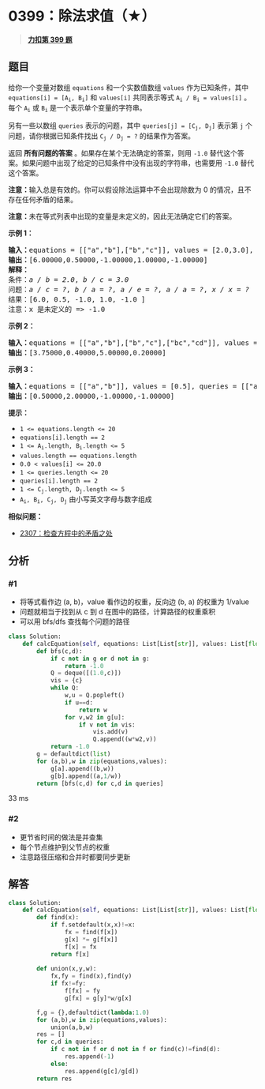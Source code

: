 # 0399：除法求值（★）


> <u>**[力扣第 399 题](https://leetcode.cn/problems/evaluate-division/)**</u>

## 题目

<p>给你一个变量对数组 <code>equations</code> 和一个实数值数组 <code>values</code> 作为已知条件，其中 <code>equations[i] = [A<sub>i</sub>, B<sub>i</sub>]</code> 和 <code>values[i]</code> 共同表示等式 <code>A<sub>i</sub> / B<sub>i</sub> = values[i]</code> 。每个 <code>A<sub>i</sub></code> 或 <code>B<sub>i</sub></code> 是一个表示单个变量的字符串。</p>

<p>另有一些以数组 <code>queries</code> 表示的问题，其中 <code>queries[j] = [C<sub>j</sub>, D<sub>j</sub>]</code> 表示第 <code>j</code> 个问题，请你根据已知条件找出 <code>C<sub>j</sub> / D<sub>j</sub> = ?</code> 的结果作为答案。</p>

<p>返回 <strong>所有问题的答案</strong> 。如果存在某个无法确定的答案，则用 <code>-1.0</code> 替代这个答案。如果问题中出现了给定的已知条件中没有出现的字符串，也需要用 <code>-1.0</code> 替代这个答案。</p>

<p><strong>注意：</strong>输入总是有效的。你可以假设除法运算中不会出现除数为 0 的情况，且不存在任何矛盾的结果。</p>

<p><strong>注意：</strong>未在等式列表中出现的变量是未定义的，因此无法确定它们的答案。</p>



<p><strong class="example">示例 1：</strong></p>

<pre>
<strong>输入：</strong>equations = [["a","b"],["b","c"]], values = [2.0,3.0], queries = [["a","c"],["b","a"],["a","e"],["a","a"],["x","x"]]
<strong>输出：</strong>[6.00000,0.50000,-1.00000,1.00000,-1.00000]
<strong>解释：</strong>
条件：<em>a / b = 2.0</em>, <em>b / c = 3.0</em>
问题：<em>a / c = ?</em>, <em>b / a = ?</em>, <em>a / e = ?</em>, <em>a / a = ?</em>, <em>x / x = ?</em>
结果：[6.0, 0.5, -1.0, 1.0, -1.0 ]
注意：x 是未定义的 =&gt; -1.0</pre>

<p><strong class="example">示例 2：</strong></p>

<pre>
<strong>输入：</strong>equations = [["a","b"],["b","c"],["bc","cd"]], values = [1.5,2.5,5.0], queries = [["a","c"],["c","b"],["bc","cd"],["cd","bc"]]
<strong>输出：</strong>[3.75000,0.40000,5.00000,0.20000]
</pre>

<p><strong class="example">示例 3：</strong></p>

<pre>
<strong>输入：</strong>equations = [["a","b"]], values = [0.5], queries = [["a","b"],["b","a"],["a","c"],["x","y"]]
<strong>输出：</strong>[0.50000,2.00000,-1.00000,-1.00000]
</pre>



<p><strong>提示：</strong></p>

<ul>
<li><code>1 &lt;= equations.length &lt;= 20</code></li>
<li><code>equations[i].length == 2</code></li>
<li><code>1 &lt;= A<sub>i</sub>.length, B<sub>i</sub>.length &lt;= 5</code></li>
<li><code>values.length == equations.length</code></li>
<li><code>0.0 &lt; values[i] &lt;= 20.0</code></li>
<li><code>1 &lt;= queries.length &lt;= 20</code></li>
<li><code>queries[i].length == 2</code></li>
<li><code>1 &lt;= C<sub>j</sub>.length, D<sub>j</sub>.length &lt;= 5</code></li>
<li><code>A<sub>i</sub>, B<sub>i</sub>, C<sub>j</sub>, D<sub>j</sub></code> 由小写英文字母与数字组成</li>
</ul>


**相似问题：**
- [2307：检查方程中的矛盾之处](/leetcode/2307)


## 分析

### #1

- 将等式看作边 (a, b)，value 看作边的权重，反向边 (b, a) 的权重为 1/value
- 问题就相当于找到从 c 到 d 在图中的路径，计算路径的权重乘积
- 可以用 bfs/dfs 查找每个问题的路径

```python
class Solution:
    def calcEquation(self, equations: List[List[str]], values: List[float], queries: List[List[str]]) -> List[float]:
        def bfs(c,d):
            if c not in g or d not in g:
                return -1.0
            Q = deque([(1.0,c)])
            vis = {c}
            while Q:
                w,u = Q.popleft()
                if u==d:
                    return w
                for v,w2 in g[u]:
                    if v not in vis:
                        vis.add(v)
                        Q.append((w*w2,v))
            return -1.0
        g = defaultdict(list)
        for (a,b),w in zip(equations,values):
            g[a].append((b,w))
            g[b].append((a,1/w))
        return [bfs(c,d) for c,d in queries]
```
33 ms

### #2

- 更节省时间的做法是并查集
- 每个节点维护到父节点的权重
- 注意路径压缩和合并时都要同步更新


## 解答

```python
class Solution:
    def calcEquation(self, equations: List[List[str]], values: List[float], queries: List[List[str]]) -> List[float]:
        def find(x):
            if f.setdefault(x,x)!=x:
                fx = find(f[x])
                g[x] *= g[f[x]]
                f[x] = fx 
            return f[x]
        
        def union(x,y,w):
            fx,fy = find(x),find(y)
            if fx!=fy:
                f[fx] = fy
                g[fx] = g[y]*w/g[x]

        f,g = {},defaultdict(lambda:1.0)
        for (a,b),w in zip(equations,values):
            union(a,b,w)
        res = []
        for c,d in queries:
            if c not in f or d not in f or find(c)!=find(d):
                res.append(-1)
            else:
                res.append(g[c]/g[d])
        return res
```


